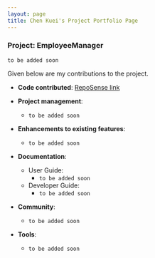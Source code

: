 ```yaml
---
layout: page
title: Chen Kuei's Project Portfolio Page
---
```


### Project: EmployeeManager

`to be added soon`

Given below are my contributions to the project.

* **Code contributed**: [RepoSense link](https://nus-cs2103-ay2324s1.github.io/tp-dashboard/?search=chen-kuei&breakdown=true)

* **Project management**:
    * `to be added soon`

* **Enhancements to existing features**:
    * `to be added soon`
* **Documentation**:
    * User Guide:
        * `to be added soon`
    * Developer Guide:
        * `to be added soon`

* **Community**:
    * `to be added soon`

* **Tools**:
    * `to be added soon`